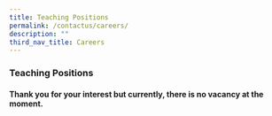 ```yaml
---
title: Teaching Positions
permalink: /contactus/careers/
description: ""
third_nav_title: Careers
---
```

### Teaching Positions
#### **Thank you for your interest but currently, there is no vacancy at the moment.**
